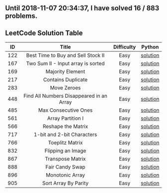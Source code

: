 Until 2018-11-07 20:34:37, I have solved 16 / 883 problems. 
----------------
## LeetCode Solution Table
| ID | Title | Difficulty | Python |
|:---:|:---:|:---:|:---:|
|122| Best Time to Buy and Sell Stock II|Easy|[solution](array/122.%20Best%20Time%20to%20Buy%20and%20Sell%20Stock%20II.py)|
|167| Two Sum II - Input array is sorted|Easy|[solution](array/167.%20Two%20Sum%20II%20-%20Input%20array%20is%20sorted.py)|
|169| Majority Element|Easy|[solution](array/169.%20Majority%20Element.py)|
|217| Contains Duplicate|Easy|[solution](array/217.%20Contains%20Duplicate.py)|
|283| Move Zeroes|Easy|[solution](array/283.%20Move%20Zeroes.py)|
|448| Find All Numbers Disappeared in an Array|Easy|[solution](array/448.%20Find%20All%20Numbers%20Disappeared%20in%20an%20Array.py)|
|485| Max Consecutive Ones|Easy|[solution](array/485.%20Max%20Consecutive%20Ones.py)|
|561| Array Partition I|Easy|[solution](array/561.%20Array%20Partition%20I.py)|
|566| Reshape the Matrix|Easy|[solution](array/566.%20Reshape%20the%20Matrix.py)|
|717| 1-bit and 2-bit Characters|Easy|[solution](array/717.%201-bit%20and%202-bit%20Characters.py)|
|766| Toeplitz Matrix|Easy|[solution](array/766.%20Toeplitz%20Matrix.py)|
|832| Flipping an Image|Easy|[solution](array/832.%20Flipping%20an%20Image.py)|
|867| Transpose Matrix|Easy|[solution](array/867.%20Transpose%20Matrix.py)|
|888| Fair Candy Swap|Easy|[solution](array/888.%20Fair%20Candy%20Swap.py)|
|896| Monotonic Array|Easy|[solution](array/896.%20Monotonic%20Array.py)|
|905| Sort Array By Parity|Easy|[solution](array/905.%20Sort%20Array%20By%20Parity.py)|
